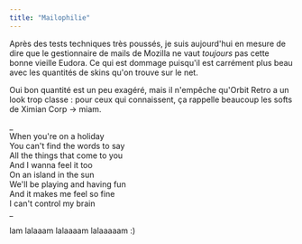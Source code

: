 ```yaml
---
title: "Mailophilie"
---
```


Après des tests techniques très poussés, je suis aujourd'hui en mesure de dire
que le gestionnaire de mails de Mozilla ne vaut _toujours_ pas cette bonne
vieille Eudora. Ce qui est dommage puisqu'il est carrément plus beau avec les
quantités de skins qu'on trouve sur le net.

Oui bon quantité est un peu exagéré, mais il n'empêche qu'Orbit Retro a un
look trop classe : pour ceux qui connaissent, ça rappelle beaucoup les softs
de Ximian Corp -> miam.

_  
When you're on a holiday  
You can't find the words to say  
All the things that come to you  
And I wanna feel it too  
On an island in the sun  
We'll be playing and having fun  
And it makes me feel so fine  
I can't control my brain  
_

lam lalaaam lalaaaam lalaaaaam :)

